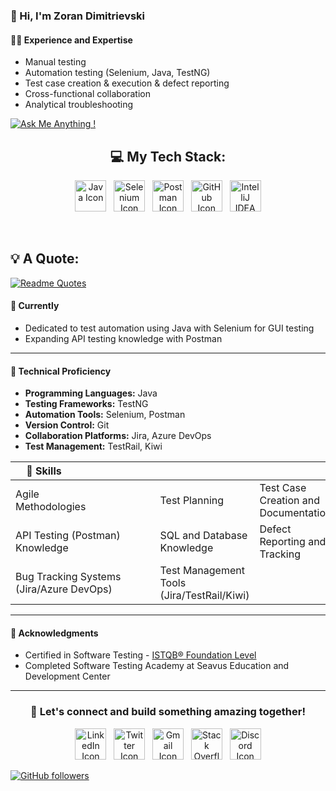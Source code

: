 ### 👋 Hi, I'm Zoran Dimitrievski

#### 👨‍💻 Experience and Expertise
- Manual testing
- Automation testing (Selenium, Java, TestNG)
- Test case creation & execution & defect reporting
- Cross-functional collaboration
- Analytical troubleshooting

[![Ask Me Anything !](https://img.shields.io/badge/Ask%20me-anything-1abc9c.svg)](https://www.linkedin.com/in/zoran-dimitrievski/) 

<div align="center">
  <div>
    <h2>💻 My Tech Stack:</h2>
    <a href="https://skillicons.dev"><img src="https://skillicons.dev/icons?i=java" alt="Java Icon" width="50" height="50"></a>&nbsp;&nbsp;
    <a href="https://skillicons.dev"><img src="https://skillicons.dev/icons?i=selenium" alt="Selenium Icon" width="50" height="50"></a>&nbsp;&nbsp;
    <a href="https://skillicons.dev"><img src="https://skillicons.dev/icons?i=postman" alt="Postman Icon" width="50" height="50"></a>&nbsp;&nbsp;
    <a href="https://skillicons.dev"><img src="https://skillicons.dev/icons?i=github" alt="GitHub Icon" width="50" height="50"></a>&nbsp;&nbsp;
    <a href="https://upload.wikimedia.org/wikipedia/commons/archive/9/9c/20200803071015%21IntelliJ_IDEA_Icon.svg"><img src="https://static-00.iconduck.com/assets.00/intellij-idea-icon-1024x1014-qi27z6hu.png" alt="IntelliJ IDEA Icon" width="50" height="50"></a>
  </div>
</div>



  &nbsp;&nbsp;&nbsp;
  
 <h2>💡 A Quote:</h2> 
 
  [![Readme Quotes](https://quotes-github-readme.vercel.app/api?type=horizontal&theme=nord)](https://github.com/piyushsuthar/github-readme-quotes)


</div>


#### 🌱 Currently
- Dedicated to test automation using Java with Selenium for GUI testing
- Expanding API testing knowledge with Postman

---

#### 🚀 Technical Proficiency
- **Programming Languages:** Java
- **Testing Frameworks:** TestNG
- **Automation Tools:** Selenium, Postman
- **Version Control:** Git
- **Collaboration Platforms:** Jira, Azure DevOps
- **Test Management:** TestRail, Kiwi




| 💪 Skills                             |        |                   |
|---|---|---|
| Agile Methodologies                        | Test Planning | Test Case Creation and Documentation |
| API Testing (Postman) Knowledge                  | SQL and Database Knowledge      | Defect Reporting and Tracking     |
| Bug Tracking Systems (Jira/Azure DevOps)             | Test Management Tools (Jira/TestRail/Kiwi) |                   |


---

#### 🌟 Acknowledgments
- Certified in Software Testing - [ISTQB® Foundation Level](https://www.linkedin.com/in/zoran-dimitrievski/overlay/1704798304532/single-media-viewer/?profileId=ACoAAAjMw0YBSPXFwHTwCWwWb-FJEMGwBPu12vM)
- Completed Software Testing Academy at Seavus Education and Development Center

---

<div align="center">
  <h3>🤝 Let's connect and build something amazing together!</h3>
  <a href="https://www.linkedin.com/in/zoran-dimitrievski/" target="_blank"><img src="https://skillicons.dev/icons?i=linkedin" alt="LinkedIn Icon" width="50" height="50"></a>&nbsp;&nbsp;
  <a href="https://twitter.com/Z0ck0" target="_blank"><img src="https://skillicons.dev/icons?i=twitter" alt="Twitter Icon" width="50" height="50"></a>&nbsp;&nbsp;
  <a href="mailto:zzdimitrievski@gmail.com" target="_blank"><img src="https://skillicons.dev/icons?i=gmail" alt="Gmail Icon" width="50" height="50"></a>&nbsp;&nbsp;
  <a href="https://stackoverflow.com/users/21779746/zoran-dimitrievski" target="_blank"><img src="https://skillicons.dev/icons?i=stackoverflow" alt="Stack Overflow Icon" width="50" height="50"></a>&nbsp;&nbsp;
  <a href="https://discord.com/channels/@z0ck0_" target="_blank"><img src="https://skillicons.dev/icons?i=discord" alt="Discord Icon" width="50" height="50"></a>
</div>


[![GitHub followers](https://img.shields.io/github/followers/Z0ck0.svg?style=social&label=Follow&maxAge=2592000)](https://github.com/Z0ck0?tab=followers)
